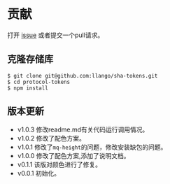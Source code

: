 # 贡献

打开 [issue](https://github.com/llango/sha-tokens/issues/new) 或者提交一个pull请求。

## 克隆存储库

```
$ git clone git@github.com:llango/sha-tokens.git
$ cd protocol-tokens
$ npm install

```

## 版本更新

+ v1.0.3 修改readme.md有关代码运行调用情况。
+ v1.0.2 修改了配色方案。
+ v1.0.1 修改了`mq-height`的问题，修改安装缺包的问题。
+ v1.0.0 修改了配色方案,添加了说明文档。
+ v0.1.1 该版对颜色进行了修复。
+ v0.0.1 初始化。


